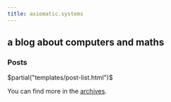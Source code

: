 ```yaml
---
title: axiomatic.systems
---
```


## a blog about computers and maths

### Posts
$partial("templates/post-list.html")$

You can find more in the [archives](/archive.html).
